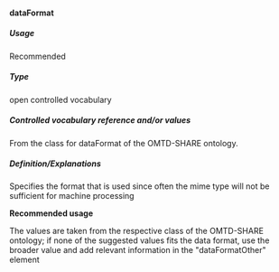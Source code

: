 #### dataFormat

##### Usage

Recommended

##### Type

open controlled vocabulary

##### Controlled vocabulary reference and/or values

From the class for dataFormat of the OMTD-SHARE ontology.

##### Definition/Explanations

Specifies the format that is used since often the mime type will not be sufficient for machine processing

**Recommended usage**

The values are taken from the respective class of the OMTD-SHARE ontology; if none of the suggested values fits the data format, use the broader value and add relevant information in the "dataFormatOther" element

